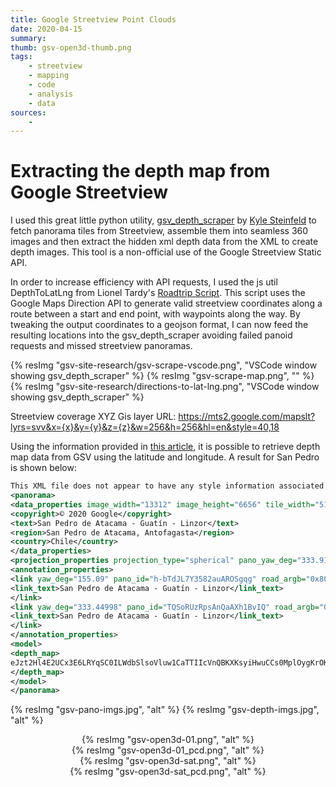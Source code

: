 ```yaml
---
title: Google Streetview Point Clouds
date: 2020-04-15
summary: 
thumb: gsv-open3d-thumb.png
tags:
    - streetview
    - mapping
    - code
    - analysis
    - data
sources:
    - 
---
```


# Extracting the depth map from Google Streetview

I used this great little python utility, [gsv_depth_scraper](https://github.com/ksteinfe/gsv_depth_scraper) by [Kyle Steinfeld](https://twitter.com/ksteinfe/) to fetch panorama tiles from Streetview, assemble them into seamless 360 images and then extract the hidden xml depth data from the XML to create depth images. This tool is a non-official use of the Google Streetview Static API.

In order to increase efficiency with API requests, I used the js util DepthToLatLng from Lionel Tardy's [Roadtrip Script](https://github.com/harkle/roadtrip). This script uses the Google Maps Direction API to generate valid streetview coordinates along a route between a start and end point, with waypoints along the way. By tweaking the output coordinates to a geojson format, I can now feed the resulting locations into the gsv_depth_scraper avoiding failed panoid requests and missed streetview panoramas.

{% resImg "gsv-site-research/gsv-scrape-vscode.png", "VSCode window showing gsv_depth_scraper" %}
{% resImg "gsv-scrape-map.png", "" %}
{% resImg "gsv-site-research/directions-to-lat-lng.png", "VSCode window showing gsv_depth_scraper" %}

Streetview coverage XYZ Gis layer URL: https://mts2.google.com/mapslt?lyrs=svv&x={x}&y={y}&z={z}&w=256&h=256&hl=en&style=40,18

Using the information provided in [this article](https://medium.com/@nocomputer/creating-point-clouds-with-google-street-view-185faad9d4ee), it is possible to retrieve depth map data from GSV using the latitude and longitude. A result for San Pedro is shown below:

```xml
This XML file does not appear to have any style information associated with it. The document tree is shown below.
<panorama>
<data_properties image_width="13312" image_height="6656" tile_width="512" tile_height="512" image_date="2012-08" pano_id="M0zT0mYKzPobhRw0G3AXQg" imagery_type="1" num_zoom_levels="5" lat="-22.909412" lng="-68.198628" original_lat="-22.909432" original_lng="-68.198666" elevation_wgs84_m="2486.307625" best_view_direction_deg="238.27942" elevation_egm96_m="2447.094238">
<copyright>© 2020 Google</copyright>
<text>San Pedro de Atacama - Guatín - Linzor</text>
<region>San Pedro de Atacama, Antofagasta</region>
<country>Chile</country>
</data_properties>
<projection_properties projection_type="spherical" pano_yaw_deg="333.91998" tilt_yaw_deg="83.63" tilt_pitch_deg="2.33"/>
<annotation_properties>
<link yaw_deg="155.09" pano_id="h-bTdJL7Y3582auAROSgqg" road_argb="0x80fdf872">
<link_text>San Pedro de Atacama - Guatín - Linzor</link_text>
</link>
<link yaw_deg="333.44998" pano_id="TQSoRUzRpsAnQaAXh1BvIQ" road_argb="0x80fdf872">
<link_text>San Pedro de Atacama - Guatín - Linzor</link_text>
</link>
</annotation_properties>
<model>
<depth_map>
eJzt2Hl4E2UCx3E6LRYqSC0ILWdbSlsoVluw1CaTTIIcVnQBKXKsyiHwuCCs0MplOygKrOKui4DwcAqrVB6Xm0XpDC-yj8qlPj541BUVXFkFVGBXQaDC5mqaY5KZJHMknd_nH_WRNO-b7y8h0GxwkyZUk7hmTQAAAAAAAAAAAAAAAAAAAAAAAAAAAAAAAAAAAAAAAAAAAAAAAAAAAAAAAAAAAAAAAAAAAAAAAAAAAAAAAAAAAAAAAAAAAAAAAAAAAAAAAAAAAAAAAAAAAAAAAAAAAAAAAAC8xNtofQbQTrwPrc8D6vLtjx3oS6D-WIE-BO-PETR2EvpjA42YxP7YQCMVQn9soBEKsT820MiE0R8baETC7I8JNBLh98cEGoOI-mMDMS_i_phATJOjPyYQu2TqjwXEKNn6YwIxSc7-mEDskbk_FhBjZO-PCcQUJfpjAbFDmf6YQKxQrD8W4C8vT-sT-FGwv_4WkJsb9H_ntczLi7YJKNpfZwPIdfTPbTDgri6e7P2t9gkUFxdrfdZ66C8f8f4t3f2jZQAa9C8oUPmOSmvjKysry1Y_q6_tnz79WyrXv4XNnSE_St3-bZ062P61g50c99aeUP96fQcO9OrvLYInbSEkuvsXtG2M_UtLg_Uvcfrd3XffM8gvfwASnlSwfhT3z09PTy9o6F8v5ONqpp2QHJtUB-H-vXo0SLGxWCz2h5RIHULgOcRK_8LCdLv8_HxN-7fyJfmRXYU4kgsuwnMZOQ3zSE290aZPgx5-enkLPocA-aOuf6G0_kVFRbd6kH76Zi60zS2B-MUX7X-zmBvdBKfhyW8Rtzt5_aI7fNi34jpL4-7fv8gp9PRe_QWF0z85uXlHfzc5ic7Cbx2e3LHvu80fY-MzEIcAx2ws_fv1cw7Aq3v3BmKnl7N_sr_mToEX4SW8WYQuyBBiob_R4V77k5ttetplZmYaDPXRe_fu5Mvv2AkJCdk2Qfs3C9qfCkhgCA1b8CBpFJ7Cqt3Nl-NHdW7QvHmGww1eKCpOgNb9e7pk1nNX7y1QPUFAtovt23RaWlq4_RMTEwP3l7IGgTmIcw_Br2l91sC8grsIdXekp4TrO3hdrn17Zfu7O3t2Nxic1Xs7iAX3re7oXk9af4pq6mJ_ARLrSV2AfIsQ-4AQqt3Z76cEyO5OH6y-3wKU7e_1XrdJSHA3D9jaN3qKi0f2NNevaB28f5Kd45ae_WVYQOjjcO7DP65A3gCCVPdKL1bfZwHK9jfZiIf2KZ7iSaC6PbyLaH_XLb3yK7yAIKS2lhzdLz0lob7XApTt7xvY2bQ-dkoggs29wtvZrkEH7---pW9_jwWoOQHJycWKB0hPSazvMQFl-_uG9VyBcPEAnwze2RsE7d_wqvj31-ZDIKLWIuWpUOK7F6Bsf9-MzueV_htCoOwu7e18HyO5vwYLCLO1eHm7EOs7F6Bsf8EnDSG6YPXA6RMSHF_5JPdXfQEKlbcLo75dVPSXElw0fX39pCT_Fydgf5UXoER4hzDrq93fHinsowYrH7S-zx__fKn4VVD27k4RvKRK1hfOpED5oPEpsf5x6n0IyFrdJdzyTirHDzl_e9HyovWDfvzXU2cBcjVvEEF6B5XrS-8vqbtn_SAvkoT-cZr9pVAkIowfp0z_oLHky-4ZP1h9qf1jbQGRx1eiv0gueaL71Bd7paT21-ivBcMiS33Z-1Pt3YRyUVRYlYPGF60fSv-42PgQkCm-zP2lnFz9-FSI_aN-AvLFl7O_xMPLWl_ic4r-8S_IAqJuArLWl6u_9OPLF19q_bD6R-kEZI4vU_9QbqB6fCr0j_8onYD88eNk6B_iJVSPT0XQPy56JiBzdjdV41OR9A-vvV0k_eOiYQJyBvehanwq7P7hx6ci7h-n7QRkSy1IzfZUmPkjaW8XeX87LTYgS-Kg1IxPhdE_oje-U3hf_4WoO4HIzyuBiu3t1G5vJ19_O3U2IM9ZJQilveshkdxL5fQOsuZ3UnQDch5UVIjt3cK8m_T28r2eCvS3U-KDQO4zigsjvVsYF1TvXd9Aof4OibKtQJHjiQszvYeQbqlqeBcl-7tEtAIlDyYqkvKeJN5V4Y96QSr0dwnt00CFA4mLOLwPkSvLEjQ08n79lywxUXANKp9ClCzRg6C8r656fc36gxDt-mt9c7BDf31Df31Df31Df33TLD_6RwXN-mt9cXBAf31Df31Df31Df33TKj_6Rwet-mt9b3BCf31Df31Df33TKD_6RwmN-mt9bXBBf31Df31Df33TJj_6Rwtt-mt9a6iH_vqG_vqmSX70jxqa9Nf60uCG_vqG_vqmRX70jx5a9Nf6ztAA_fUN_fVNg_zoH0U06K_1lcED-uub-vnRP5qo31_rG4Mn9Nc31fOjf1RRvb_WFwYv6K9vyK9v6K9vKudH_yijcn-trws-1M2P_tFG3f5a3xZ8qZof_aOOqv21viz4UTM_-kcfNftrfVfwh_z6pl5-9I9G6vXX-qYgBPn1Ta386B-dkF_fVOqv9TUhAOTXN-TXN-TXN-TXN9TXN-TXN-TXN9TXN9TXN8XqI39MUKi-1tcCiVBf3xBf3xBf3xBf39Be35Be31Be3xBe31Bd3xAcAAAAAAAAAAAAoFFq4mPe60v27uuXQL_3JUtmH85nHlnSxzBjz-fGFd-z5MjgQmbI4Sqzid_ND5-RwR_421vMgsR4rmxBCv3LMZbQB7szr53oWr2w12T6y5dYkvSHAqZtyijDb_zLhnPXWDIoL4t599pIw6KclTU_2P7b-Ggus2h-Fbn836P05LMZdKf05yxNfxvCpfZIood-whLzG2bmyIF79i49_Q0_Z0oViZ82iVk54RPuMXMafbyGJV9dGMgcsc42W3ZN2Ed2dOOvTulv3fX9MtMX75Wby5PrSm7MPmEdtuTv3EvFLekhh1nyC2thTvYcSWaPSyR3tfnQWPwpZd054S_cAz_nmEqrniTZ695mts89x01PXU3378aSMcteZEh-JTd_Qwrd_QOWrF3fg9k8LJ5bXXOSo06x5Ie3ZjLZBtaUd3amuevKJwxtBzxsbflsCjnz3RDywNV844nnOMv6003JubxR5BWumfHIsdetV_hefP6sN-jaz6rIoXa7mcyyG_gdfFt62DaWZAy03WfLOO76rV24DRdZUje3nFmT0aLmf7U76c0US_bPopjRb99gfvTpkWTzRor_14jl1lVDTnHX6ijT7iOV5MUVbzEz6_Ybf1r9DE8_wpKURSeZj18t5AbvWMKtuGC7_9VvzGWz15gKXp5hHj_69ZLrfW_rW7c2gWz9ZRSp_SrBOP619dYP0q6XxK16ip__JEs6bFtnfvzlDvxDu84Z1-5iyZ_ODGBOd8vgE0fvo4dvryKlv77JJPWeS368wJgSv8qiD25KsE75Yi1nOJ5tHHCeJU07t2Y-_rqMu3fc03RFBUumH_-3eed9-fyluzPp9L-y5J3hZczI-etMRusMs6luSUlt9zZ9j-ZuMDx4chKfupwlpm1nmLzCOdzR5CJ66R6WHNs2hrlSOYtQ1dNNU893o-tyL1nOrGvHF_9nkfHHQyzpv_MZ5qG1XWqmXanjXjjBkuZz32ceu_SQefHeK_sGzc_ik2rGWRdM68hb4tvQo15lyfE-A5iKb0fwm3KamJLXV5I3dza1ZK8Zas699WbyaGkG_8y28dZPy-KMcy6xZPPkidyCz963XnxnODf5z1Poy4tZ0vH6UuYfxlb89pXJdNJWluTOzGc6sp14autW2_unimyZeJD58Id3-S0PNq25eqiK_LT8GFN-sYRfXzXVVLl1FpnceoEl81Im2XVnP_Pyqlb03GVU3_JWm7jHz7Lmi8apxoyPdljm5U3g7513iv7uaiVp-VOxZVH-aH774jT68gyWzCrJYdZ1f5Z_Ib2Aq3ycJS1qa5k9RS32TVxaScqtzbmJ26ZZ4ivyuK7D-9H32fZFb0lkTCtr-bHtqvfRpX8kOw7dZB06tQV_euMEQ8rnLOlCbTcvHnqKixuRRJ_eb_v5OT2Y8t1VZNUJjj62IoM-Oaaj5aOn4sw9P_q9uVfPSzUdjC9Ye6x7gmzcu9B0_5hs-uDTy6zfDlrDj_3n18ZvbO-fjQljmer4wWTK5STTz51uJlseOcs8fH6s-cCQ86bTz5_ghpVZrYfvNxo37B1o6pIwlwwaesGy8OgkvnXVBPrL21jy_C3VzIgDGXxh8v2mhYPmkMprqyzjD97Bf3-Lgf51Dkuyfq1gkj5L5dPpzvSkV1jyc2kfZn_1Qn5j9fuGd6eyZP6eTcyRiq-5tmszuXHfsqS4YrLZ_Nss_vbpq40f2x5_tKjE_H8SywQz
</depth_map>
</model>
</panorama>
```

{% resImg "gsv-pano-imgs.jpg", "alt" %}
{% resImg "gsv-depth-imgs.jpg", "alt" %}

<div align="center">{% resImg "gsv-open3d-01.png", "alt" %}</div>
<div align="center">{% resImg "gsv-open3d-01_pcd.png", "alt" %}</div>

<div align="center">{% resImg "gsv-open3d-sat.png", "alt" %}</div>
<div align="center">{% resImg "gsv-open3d-sat_pcd.png", "alt" %}</div>